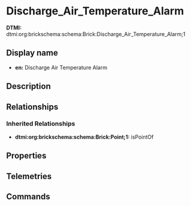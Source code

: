 # Discharge_Air_Temperature_Alarm
**DTMI:** dtmi:org:brickschema:schema:Brick:Discharge_Air_Temperature_Alarm;1
## Display name
- **en:** Discharge Air Temperature Alarm
## Description
## Relationships
### Inherited Relationships
* **dtmi:org:brickschema:schema:Brick:Point;1:** isPointOf
## Properties
## Telemetries
## Commands
